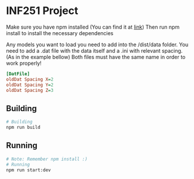 # INF251 Project

Make sure you have npm installed (You can find it at [link](https://www.npmjs.com/))
Then run npm install to install the necessary dependencies

Any models you want to load you need to add into the /dist/data folder. You need to add a .dat file with the data itself and a .ini with relevant spacing. (As in the example bellow) Both files must have the same name in order to work properly!

```ini
[DatFile]
oldDat Spacing X=2
oldDat Spacing Y=2
oldDat Spacing Z=3
```

## Building

```sh
# Building
npm run build
```

## Running

```sh
# Note: Remember npm install :)
# Running
npm run start:dev
```
